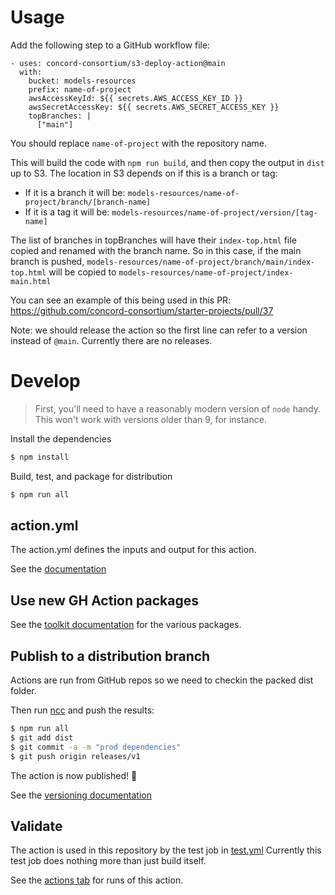 # Usage

Add the following step to a GitHub workflow file:
```
- uses: concord-consortium/s3-deploy-action@main
  with:
    bucket: models-resources
    prefix: name-of-project
    awsAccessKeyId: ${{ secrets.AWS_ACCESS_KEY_ID }}
    awsSecretAccessKey: ${{ secrets.AWS_SECRET_ACCESS_KEY }}
    topBranches: |
      ["main"]
```
You should replace `name-of-project` with the repository name.

This will build the code with `npm run build`, and then copy the output in `dist` up to
S3. The location in S3 depends on if this is a branch or tag:
- If it is a branch it will be:
`models-resources/name-of-project/branch/[branch-name]`
- If it is a tag it will be:
`models-resources/name-of-project/version/[tag-name]`

The list of branches in topBranches will have their `index-top.html` file copied and
renamed with the branch name.
So in this case, if the main branch is pushed,
`models-resources/name-of-project/branch/main/index-top.html` will be copied
to `models-resources/name-of-project/index-main.html`

You can see an example of this being used in this PR:
https://github.com/concord-consortium/starter-projects/pull/37

Note: we should release the action so the first line can refer to a version instead of
`@main`.  Currently there are no releases.

# Develop

> First, you'll need to have a reasonably modern version of `node` handy. This won't work with versions older than 9, for instance.

Install the dependencies  
```bash
$ npm install
```

Build, test, and package for distribution
```bash
$ npm run all
```

## action.yml

The action.yml defines the inputs and output for this action.

See the [documentation](https://help.github.com/en/articles/metadata-syntax-for-github-actions)

## Use new GH Action packages

See the [toolkit documentation](https://github.com/actions/toolkit/blob/master/README.md#packages) for the various packages.

## Publish to a distribution branch

Actions are run from GitHub repos so we need to checkin the packed dist folder.

Then run [ncc](https://github.com/zeit/ncc) and push the results:
```bash
$ npm run all
$ git add dist
$ git commit -a -m "prod dependencies"
$ git push origin releases/v1
```

The action is now published! :rocket:

See the [versioning documentation](https://github.com/actions/toolkit/blob/master/docs/action-versioning.md)

## Validate

The action is used in this repository by the test job in [test.yml](.github/workflows/test.yml)
Currently this test job does nothing more than just build itself.

See the [actions tab](https://github.com/concord-consortium/s3-deploy-action/actions) for runs of this action.
